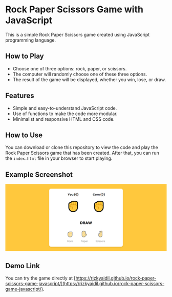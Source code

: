 # Rock Paper Scissors Game with JavaScript

This is a simple Rock Paper Scissors game created using JavaScript programming language.

## How to Play

- Choose one of three options: rock, paper, or scissors.
- The computer will randomly choose one of these three options.
- The result of the game will be displayed, whether you win, lose, or draw.

## Features

- Simple and easy-to-understand JavaScript code.
- Use of functions to make the code more modular.
- Minimalist and responsive HTML and CSS code.

## How to Use

You can download or clone this repository to view the code and play the Rock Paper Scissors game that has been created. After that, you can run the `index.html` file in your browser to start playing.

## Example Screenshot

![Screenshot of the Rock Paper Scissors Game](assets/Javascript-Game-Rock-Paper-Scissors.png)

## Demo Link

You can try the game directly at [https://rizkyaidil.github.io/rock-paper-scissors-game-javascript/](https://rizkyaidil.github.io/rock-paper-scissors-game-javascript/).
